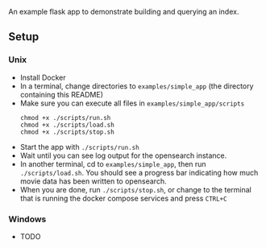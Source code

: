 An example flask app to demonstrate building and querying an index.

## Setup

### Unix
- Install Docker
- In a terminal, change directories to `examples/simple_app` (the directory containing this README)
- Make sure you can execute all files in `examples/simple_app/scripts`
    ```
    chmod +x ./scripts/run.sh
    chmod +x ./scripts/load.sh
    chmod +x ./scripts/stop.sh
    ```
- Start the app with `./scripts/run.sh`
- Wait until you can see log output for the opensearch instance.
- In another terminal, cd to `examples/simple_app`, then run `./scripts/load.sh`. You should see a progress bar indicating how much movie data has been written to opensearch.
- When you are done, run `./scripts/stop.sh`, or change to the terminal that is running the docker compose services and press `CTRL+C`

### Windows
- TODO